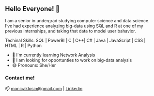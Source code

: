 ## Hello Everyone!  👋

I am a senior in undergrad studying computer science and data science. I’ve had experience analyzing big-data using SQL and R at one of my previous internships, and taking that data to model user bahavior. 

Techinal Skills: SQL | PowerBI | C | C++| C# | Java | JavaScript | CSS | HTML | R | Python



- 🌱 I'm currently learning Network Analysis
- 💬 I am looking for opportunties to work on big-data analysis 
- 😄 Pronouns: She/Her

### Contact me!
📫 monicaklosin@gmail.com | <a href="https://www.linkedin.com/in/monica-klosin-476316b6/">Linkedin</a>


<!--
**klosinm/klosinm** is a ✨ _special_ ✨ repository because its `README.md` (this file) appears on your GitHub profile.

Here are some ideas to get you started:

- 🔭 I’m currently working on ...
- 🌱 I’m currently learning ...
- 👯 I’m looking to collaborate on ...
- 🤔 I’m looking for help with ...
- 💬 Ask me about ...
- 📫 How to reach me: ...
- 😄 Pronouns: ...
- ⚡ Fun fact: ...
-->
